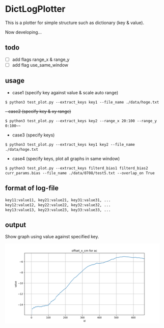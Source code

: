 # DictLogPlotter
This is a plotter for simple structure such as dictionary (key & value). 

Now developing...

## todo

- [ ] add flags range_x & range_y
- [ ] add flag use_same_window

## usage
- case1 (specify key against value & scale auto range)
```
$ python3 test_plot.py --extract_keys key1 --file_name ./data/hoge.txt
```

~~- case2 (specify key & xy range)~~
```
$ python3 test_plot.py --extract_keys key2 --range_x 20:100 --range_y 0:100~~
```

- case3 (specify keys)
```
$ python3 test_plot.py --extract_keys key1 key2 --file_name ./data/hoge.txt
```

- case4 (specify keys, plot all graphs in same window)
```
$ python3 test_plot.py --extract_keys filterd_bias1 filterd_bias2 curr_params.bias --file_name ./data/0708/test5.txt --overlap_on True
```

## format of log-file 

```
key11:value11, key21:value21, key31:value31, ...
key12:value12, key22:value22, key32:value32, ...
key13:value13, key23:value23, key33:value33, ...
```

## output
Show graph using value against specified key.

![Alt text](/images/sample.png)

